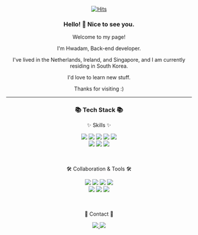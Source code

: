 <div align="center">

[![Hits](https://hits.seeyoufarm.com/api/count/incr/badge.svg?url=https%3A%2F%2Fgithub.com%2FDamm06%2Fhit-counter&count_bg=%2379C83D&title_bg=%23555555&icon=&icon_color=%23E7E7E7&title=hits&edge_flat=false)](https://hits.seeyoufarm.com)
</div>

<div align="center">
	<h3> Hello! 👋 Nice to see you.  </h3>
Welcome to my page!

I'm Hwadam, Back-end developer.

I've lived in the Netherlands, Ireland, and Singapore, and I am currently residing in South Korea.

I'd love to learn new stuff.

Thanks for visiting :)

</div>

---

<div align=center>
	<h3>📚 Tech Stack 📚</h3>
	<p>✨ Skills ✨</p>
</div>
<div align="center">
 <img src="https://img.shields.io/badge/Java-007396?style=flat&logo=Conda-Forge&logoColor=white" />
 <img src="https://img.shields.io/badge/Spring-6DB33F?style=flat&logo=Spring&logoColor=white" />
 <img src="https://img.shields.io/badge/Spring Boot-6DB33F?style=flat&logo=SpringBoot&logoColor=white" />
 <img src="https://img.shields.io/badge/JPA-009639?style=flat&logo=SpringBoot&logoColor=white" />
 <img src="https://img.shields.io/badge/MySQL-4479A1?style=flat&logo=MySQL&logoColor=white" />
 <br>
 <img src="https://img.shields.io/badge/AWS EC2-FF9900?style=flat" />
 <img src="https://img.shields.io/badge/AWS RDS-527FFF?style=flat" />
 <img src="https://img.shields.io/badge/AWS S3-569A31?style=flat" />
</div>

<br>
<br>

<div align=center>
	<p>🛠 Collaboration & Tools 🛠</p>
</div>
<div align=center>
	<img src="https://img.shields.io/badge/IntelliJ IDEA-000000?style=flat&logo=intellijidea&logoColor=white" />
 <img src="https://img.shields.io/badge/Git-F05032?style=flat&logo=Git&logoColor=white" />
 <img src="https://img.shields.io/badge/GitHub-181717?style=flat&logo=GitHub&logoColor=white" />
	<img src="https://img.shields.io/badge/Visual%20Studio%20Code-007ACC?style=flat&logo=VisualStudioCode&logoColor=white" />
	<br>
 <img src="https://img.shields.io/badge/Slack-4A154B?style=flat&logo=Slcak&logoColor=white" />
 <img src="https://img.shields.io/badge/Discord-5865F2?style=flat&logo=Discord&logoColor=white" />
	<img src="https://img.shields.io/badge/Notion-000000?style=flat&logo=Notion&logoColor=white" />
</div>

<br>
<br>

<div align=center>
	<p>🎨 Contact 🎨</p>
</div>
<div align=center>
	<a href="ghkeka111@gmail.com">
		<img src="https://img.shields.io/badge/Mail-30B980?style=flat&logo=Gmail&logoColor=white" />
	</a>
	<a href="https://www.linkedin.com/in/hwadam-c-131275211">
		<img src="https://img.shields.io/badge/LinkedIn-0A66C2?style=flat&logo=LinkedIn&logoColor=white" />
	</a>
	<br>
</div>


<!--[![Solved.ac Profile](http://mazassumnida.wtf/api/generate_badge?boj=damm10)](https://solved.ac/damm10)-->

<!--[![Damm06's GitHub stats](https://github-readme-stats.vercel.app/api?username=Damm06)](https://github.com/Damm06/github-readme-stats)-->

<!--
**Damm06/Damm06** is a ✨ _special_ ✨ repository because its `README.md` (this file) appears on your GitHub profile.

Here are some ideas to get you started:

- 🔭 I’m currently working on ...
- 🌱 I’m currently learning ...
- 👯 I’m looking to collaborate on ...
- 🤔 I’m looking for help with ...
- 💬 Ask me about ...
- 📫 How to reach me: ...
- 😄 Pronouns: ...
- ⚡ Fun fact: ...
-->
